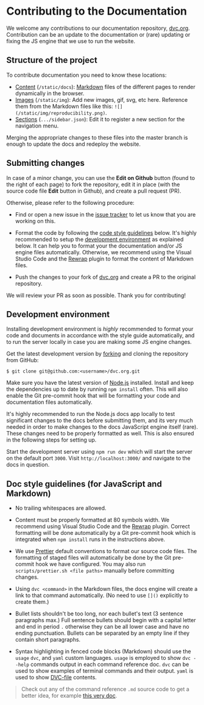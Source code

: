 # Contributing to the Documentation

We welcome any contributions to our documentation repository,
[dvc.org](https://github.com/iterative/dvc.org). Contribution can be an update
to the documentation or (rare) updating or fixing the JS engine that we use to
run the website.

## Structure of the project

To contribute documentation you need to know these locations:

- [Content](https://github.com/iterative/dvc.org/tree/master/static/docs)
  (`/static/docs`):
  [Markdown](https://guides.github.com/features/mastering-markdown/) files of
  the different pages to render dynamically in the browser.
- [Images](https://github.com/iterative/dvc.org/tree/master/static/img)
  (`/static/img`): Add new images, gif, svg, etc here. Reference them from the
  Markdown files like this: `![](/static/img/reproducibility.png)`.
- [Sections](https://github.com/iterative/dvc.org/tree/master/src/Documentation/sidebar.json)
  (`.../sidebar.json`): Edit it to register a new section for the navigation
  menu.

Merging the appropriate changes to these files into the master branch is enough
to update the docs and redeploy the website.

## Submitting changes

In case of a minor change, you can use the **Edit on Github** button (found to
the right of each page) to fork the repository, edit it in place (with the
source code file **Edit** button in Github), and create a pull request (PR).

Otherwise, please refer to the following procedure:

- Find or open a new issue in the
  [issue tracker](https://github.com/iterative/dvc.org/issues) to let us know
  that you are working on this.

- Format the code by following the
  [code style guidelines](#code-style-guidelines) below. It's highly recommended
  to setup the [development environment](#development-environment) as explained
  below. It can help you to format your the documentation and/or JS engine files
  automatically. Otherwise, we recommend using the Visual Studio Code and the
  [Rewrap](https://marketplace.visualstudio.com/items?itemName=stkb.rewrap)
  plugin to format the content of Markdown files.

- Push the changes to your fork of
  [dvc.org](https://github.com/iterative/dvc.org.git) and create a PR to the
  original repository.

We will review your PR as soon as possible. Thank you for contributing!

## Development environment

Installing development environment is _highly_ recommended to format your code
and documents in accordance with the style guide automatically, and to run the
server locally in case you are making some JS engine changes.

Get the latest development version by
[forking](https://help.github.com/en/articles/fork-a-repo) and cloning the
repository from GitHub:

```dvc
$ git clone git@github.com:<username>/dvc.org.git
```

Make sure you have the latest version of [Node.js](https://nodejs.org/en/)
installed. Install and keep the dependencies up to date by running `npm install`
often. This will also enable the Git pre-commit hook that will be formatting
your code and documentation files automatically.

It's highly recommended to run the Node.js docs app locally to test significant
changes to the docs before submitting them, and its very much needed in order to
make changes to the docs JavaScript engine itself (rare). These changes need to
be properly formatted as well. This is also ensured in the following steps for
setting up.

Start the development server using `npm run dev` which will start the server on
the default port `3000`. Visit `http://localhost:3000/` and navigate to the docs
in question.

## Doc style guidelines (for JavaScript and Markdown)

- No trailing whitespaces are allowed.

- Content must be properly formatted at 80 symbols width. We recommend using
  Visual Studio Code and the
  [Rewrap](https://marketplace.visualstudio.com/items?itemName=stkb.rewrap)
  plugin. Correct formatting will be done automatically by a Git pre-commit hook
  which is integrated when `npm install` runs in the instructions above.

- We use [Prettier](https://prettier.io/) default conventions to format our
  source code files. The formatting of staged files will automatically be done
  by the Git pre-commit hook we have configured. You may also run
  `scripts/prettier.sh <file paths>` manually before committing changes.

- Using `dvc <command>` in the Markdown files, the docs engine will create a
  link to that command automatically. (No need to use `[]()` explicitly to
  create them.)

- Bullet lists shouldn't be too long, nor each bullet's text (3 sentence
  paragraphs max.) Full sentence bullets should begin with a capital letter and
  end in period `.` otherwise they can be all lower case and have no ending
  punctuation. Bullets can be separated by an empty line if they contain short
  paragraphs.

- Syntax highlighting in fenced code blocks (Markdown) should use the `usage`
  `dvc`, and `yaml` custom languages. `usage` is employed to show `dvc --help`
  commands output in each command reference doc. `dvc` can be used to show
  examples of terminal commands and their output. `yaml` is used to show
  [DVC-file](/doc/user-guide/dvc-file-format) contents.

> Check out any of the command reference `.md` source code to get a better idea,
> for example
> [this very doc](https://github.com/iterative/dvc.org/blob/master/static/docs/user-guide/contributing-documentation.md).
